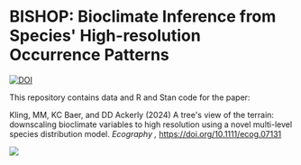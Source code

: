 # BISHOP: Bioclimate Inference from Species' High-resolution Occurrence Patterns

[![DOI](https://zenodo.org/badge/399494227.svg)](https://zenodo.org/doi/10.5281/zenodo.11455029)

This repository contains data and R and Stan code for the paper:

Kling, MM, KC Baer, and DD Ackerly (2024) A tree's view of the terrain: downscaling bioclimate variables to high resolution using a novel multi-level species distribution model. _Ecography
,_ https://doi.org/10.1111/ecog.07131

![](figures/manuscript/downscale.png)
